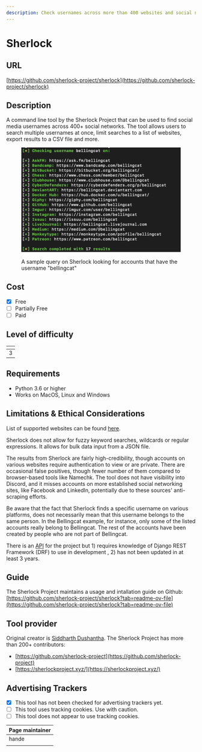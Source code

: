 ```yaml
---
description: Check usernames across more than 400 websites and social networks.
---
```


# Sherlock

## URL

[https://github.com/sherlock-project/sherlock](https://github.com/sherlock-project/sherlock)

## Description

A command line tool by the Sherlock Project that can be used to find social media usernames across 400+ social networks. The tool allows users to search multiple usernames at once, limit searches to a list of websites, export results to a CSV file and more.&#x20;

<figure><img src=".gitbook/assets/Screen Shot 2024-06-06 at 3.26.06 PM.png" alt=""><figcaption><p>A sample query on Sherlock looking for accounts that have the username "bellingcat"</p></figcaption></figure>

## Cost

* [x] Free
* [ ] Partially Free
* [ ] Paid

## Level of difficulty

<table><thead><tr><th data-type="rating" data-max="5"></th></tr></thead><tbody><tr><td>3</td></tr></tbody></table>

## Requirements

* Python 3.6 or higher
* Works on MacOS, Linux and Windows

## Limitations & Ethical Considerations

List of supported websites can be found [here](https://github.com/sherlock-project/sherlock/blob/master/docs/sites.md).

Sherlock does not allow for fuzzy keyword searches, wildcards or regular expressions. It allows for bulk data input from a JSON file.

The results from Sherlock are fairly high-credibility, though accounts on various websites require authentication to view or are private. There are occasional false positives, though fewer number of them compared to browser-based tools like Namechk. The tool does not have visibility into Discord, and it misses accounts on more established social networking sites, like Facebook and LinkedIn, potentially due to these sources' anti-scraping efforts.

Be aware that the fact that Sherlock finds a specific username on various platforms, does not necessarily mean that this username belongs to the same person. In the Bellingcat example, for instance, only some of the listed accounts really belong to Bellingcat. The rest of the accounts have been created by people who are not part of Bellingcat.

There is an [API](https://github.com/sherlock-project/api) for the project but 1) requires knowledge of Django REST Framework (DRF) to use in development , 2) has not been updated in at least 3 years.&#x20;

## Guide

The Sherlock Project maintains a usage and intallation guide on Github: [https://github.com/sherlock-project/sherlock?tab=readme-ov-file](https://github.com/sherlock-project/sherlock?tab=readme-ov-file)

## Tool provider

Original creator is [Siddharth Dushantha](https://github.com/sdushantha). The Sherlock Project has more than 200+ contributors:

* [https://github.com/sherlock-project](https://github.com/sherlock-project)
* [https://sherlockproject.xyz/](https://sherlockproject.xyz/)

## Advertising Trackers

* [x] This tool has not been checked for advertising trackers yet.
* [ ] This tool uses tracking cookies. Use with caution.
* [ ] This tool does not appear to use tracking cookies.

| Page maintainer |
| --------------- |
| hande           |
|                 |
